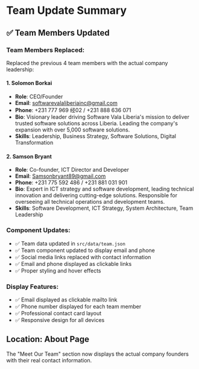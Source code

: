 # Team Update Summary

## ✅ Team Members Updated

### Team Members Replaced:
Replaced the previous 4 team members with the actual company leadership:

#### 1. Solomon Borkai
- **Role**: CEO/Founder
- **Email**: softwarevalaliberiainc@gmail.com
- **Phone**: +231 777 969 经02 / +231 888 636 071
- **Bio**: Visionary leader driving Software Vala Liberia's mission to deliver trusted software solutions across Liberia. Leading the company's expansion with over 5,000 software solutions.
- **Skills**: Leadership, Business Strategy, Software Solutions, Digital Transformation

#### 2. Samson Bryant
- **Role**: Co-founder, ICT Director and Developer
- **Email**: Samsonbryant89@gmail.com
- **Phone**: +231 775 592 486 / +231 881 031 901
- **Bio**: Expert in ICT strategy and software development, leading technical innovation and delivering cutting-edge solutions. Responsible for overseeing all technical operations and development teams.
- **Skills**: Software Development, ICT Strategy, System Architecture, Team Leadership

### Component Updates:
- ✅ Team data updated in `src/data/team.json`
- ✅ Team component updated to display email and phone
- ✅ Social media links replaced with contact information
- ✅ Email and phone displayed as clickable links
- ✅ Proper styling and hover effects

### Display Features:
- ✅ Email displayed as clickable mailto link
- ✅ Phone number displayed for each team member
- ✅ Professional contact card layout
- ✅ Responsive design for all devices

## Location: About Page
The "Meet Our Team" section now displays the actual company founders with their real contact information.
